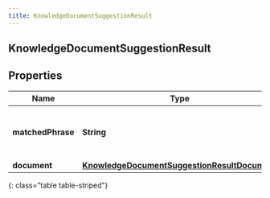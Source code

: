 ```yaml
---
title: KnowledgeDocumentSuggestionResult
---
```

## KnowledgeDocumentSuggestionResult

## Properties

|Name | Type | Description | Notes|
|------------ | ------------- | ------------- | -------------|
| **matchedPhrase** | **String** | Matched phrase to the autocomplete suggestions query. | [optional] |
| **document** | [**KnowledgeDocumentSuggestionResultDocument**](KnowledgeDocumentSuggestionResultDocument.html) |  | [optional] |
{: class="table table-striped"}


